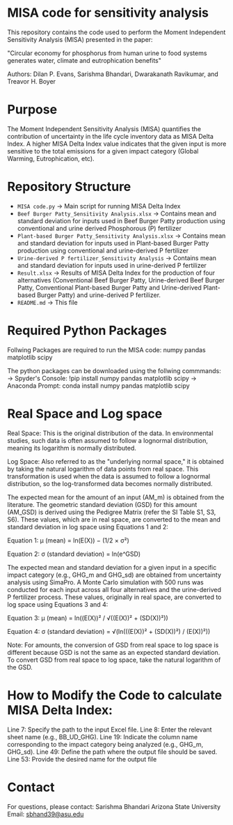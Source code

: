 # MISA code for sensitivity analysis
This repository contains the code used to perform the Moment Independent Sensitivity Analysis (MISA) presented in the paper:

"Circular economy for phosphorus from human urine to food systems generates water, climate and eutrophication benefits" 

Authors: Dilan P. Evans, Sarishma Bhandari, Dwarakanath Ravikumar, and Treavor H. Boyer

# Purpose
The Moment Independent Sensitivity Analysis (MISA) quantifies the contribution of uncertainty in the life cycle inventory data as MISA Delta Index. A higher MISA Delta Index value indicates that the given input is more sensitive to the total emissions for a given impact category (Global Warming, Eutrophication, etc).

# Repository Structure
- `MISA code.py`                                         → Main script for running MISA Delta Index
- `Beef Burger Patty_Sensitivity Analysis.xlsx`          → Contains mean and standard deviation for inputs used in Beef Burger Patty production using conventional and urine derived Phosphorous (P) fertilizer
- `Plant-based Burger Patty_Sensitivity Analysis.xlsx`   → Contains mean and standard deviation for inputs used in Plant-based Burger Patty production using conventional and urine-derived P fertilizer
- `Urine-derived P fertilizer_Sensitivity Analysis`      → Contains mean and standard deviation for inputs used in urine-derived P fertilizer
- `Result.xlsx`                                          → Results of MISA Delta Index for the production of four alternatives (Conventional Beef Burger Patty, Urine-derived Beef Burger Patty, Conventional Plant-based Burger Patty and Urine-derived Plant-based Burger Patty) and urine-derived P fertilizer. 
- `README.md`                                            → This file

# Required Python Packages
Follwing Packages are required to run the MISA code:
numpy
pandas
matplotlib
scipy

The python packages can be downloaded using the follwing commmands:
→ Spyder's Console: !pip install numpy pandas matplotlib scipy
→ Anaconda Prompt: conda install numpy pandas matplotlib scipy

# Real Space and Log space 
Real Space: This is the original distribution of the data. In environmental studies, such data is often assumed to follow a lognormal distribution, meaning its logarithm is normally distributed.

Log Space: Also referred to as the "underlying normal space," it is obtained by taking the natural logarithm of data points from real space. This transformation is used when the data is assumed to follow a lognormal distribution, so the log-transformed data becomes normally distributed.

The expected mean for the amount of an input (AM_m) is obtained from the literature. The geometric standard deviation (GSD) for this amount (AM_GSD) is derived using the Pedigree Matrix (refer the SI Table S1, S3, S6). These values, which are in real space, are converted to the mean and standard deviation in log space using Equations 1 and 2:

Equation 1: μ (mean) = ln(E(X)) − (1/2 × σ²)

Equation 2: σ (standard deviation) = ln(e^GSD)

The expected mean and standard deviation for a given input in a specific impact category (e.g., GHG_m and GHG_sd) are obtained from uncertainty analysis using SimaPro. A Monte Carlo simulation with 500 runs was conducted for each input across all four alternatives and the urine-derived P fertilizer process. These values, originally in real space, are converted to log space using Equations 3 and 4:

Equation 3: μ (mean) = ln((E(X))² / √((E(X))² + (SD(X))²))

Equation 4: σ (standard deviation) = √(ln(((E(X))² + (SD(X))²) / (E(X))²))

Note: For amounts, the conversion of GSD from real space to log space is different because GSD is not the same as an expected standard deviation. To convert GSD from real space to log space, take the natural logarithm of the GSD.

# How to Modify the Code to calculate MISA Delta Index:
Line 7: Specify the path to the input Excel file.
Line 8: Enter the relevant sheet name (e.g., BB_UD_GHG).
Line 19: Indicate the column name corresponding to the impact category being analyzed (e.g., GHG_m, GHG_sd).
Line 49: Define the path where the output file should be saved.
Line 53: Provide the desired name for the output file

# Contact
For questions, please contact:
Sarishma Bhandari
Arizona State University
Email: sbhand39@asu.edu
